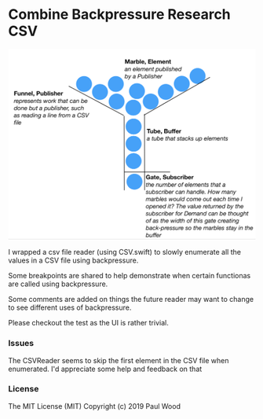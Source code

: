 # Combine Backpressure Research CSV

![](Documentation/BackpressureIllustrated.png)

I wrapped a csv file reader (using CSV.swift) to slowly enumerate all the values in a CSV file using backpressure. 

Some breakpoints are shared to help demonstrate when certain functionas are called using backpressure.

Some comments are added on things the future reader may want to change to see different uses of backpressure.

Please checkout the test as the UI is rather trivial.

### Issues

The CSVReader seems to skip the first element in the CSV file when enumerated. I'd appreciate some help and feedback on that

### License

The MIT License (MIT)
Copyright (c) 2019 Paul Wood
